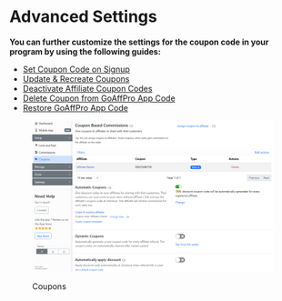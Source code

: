 # Advanced Settings

**You can further customize the settings for the coupon code in your program by using the following guides:**

* [Set Coupon Code on Signup](set-coupon-code-on-signup.md)
* [Update & Recreate Coupons](update-coupon-codes.md)
* [Deactivate Affiliate Coupon Codes](deactivate-affiliate-coupons.md)
* [Delete Coupon from GoAffPro App Code](delete-coupon-from-goaffpro-app-code.md)
* [Restore GoAffPro App Code](restore-goaffpro-app-code.md)

<figure><img src="../../.gitbook/assets/image (3658).png" alt=""><figcaption><p>Coupons</p></figcaption></figure>
